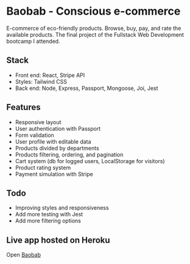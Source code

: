 # Baobab - Conscious e-commerce
E-commerce of eco-friendly products. Browse, buy, pay, and rate the available products. The final project of the Fullstack Web Development bootcamp I attended.

## Stack
- Front end: React, Stripe API
- Styles: Tailwind CSS
- Back end: Node, Express, Passport, Mongoose, Joi, Jest

## Features
- Responsive layout 
- User authentication with Passport
- Form validation
- User profile with editable data
- Products divided by departments
- Products filtering, ordering, and pagination
- Cart system (db for logged users, LocalStorage for visitors)
- Product rating system
- Payment simulation with Stripe

## Todo
- Improving styles and responsiveness
- Add more testing with Jest
- Add more filtering options

## Live app hosted on Heroku
Open [Baobab](https://baobab-shopping.herokuapp.com/)
